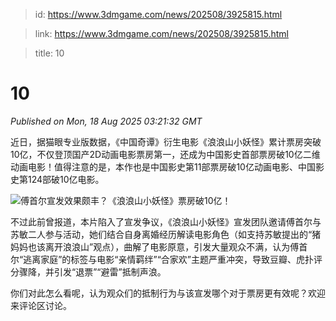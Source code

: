 > id: https://www.3dmgame.com/news/202508/3925815.html

> link: https://www.3dmgame.com/news/202508/3925815.html

> title: 10

# 10
_Published on Mon, 18 Aug 2025 03:21:32 GMT_

近日，据猫眼专业版数据，《中国奇谭》衍生电影《浪浪山小妖怪》累计票房突破10亿，不仅登顶国产2D动画电影票房第一，还成为中国影史首部票房破10亿二维动画电影！值得注意的是，本作也是中国影史第11部票房破10亿动画电影、中国影史第124部破10亿电影。

![傅首尔宣发效果颇丰？《浪浪山小妖怪》票房破10亿！](https://img.3dmgame.com/uploads/images/news/20250818/1755487236_274448.webp)

不过此前曾报道，本片陷入了宣发争议，《浪浪山小妖怪》宣发团队邀请傅首尔与苏敏二人参与活动，她们结合自身离婚经历解读电影角色（如支持苏敏提出的“猪妈妈也该离开浪浪山”观点），曲解了电影原意，引发大量观众不满，认为傅首尔“逃离家庭”的标签与电影“亲情羁绊”“合家欢”主题严重冲突，导致豆瓣、虎扑评分骤降，并引发“退票”“避雷”抵制声浪。

你们对此怎么看呢，认为观众们的抵制行为与该宣发哪个对于票房更有效呢？欢迎来评论区讨论。
